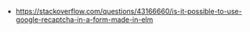 - https://stackoverflow.com/questions/43166660/is-it-possible-to-use-google-recaptcha-in-a-form-made-in-elm